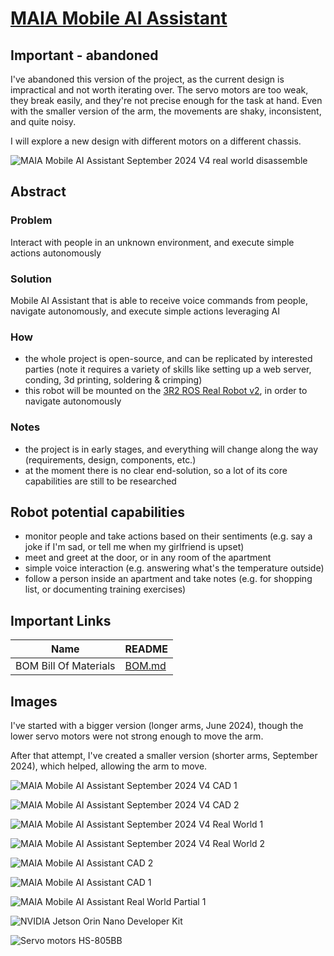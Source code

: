 # [MAIA Mobile AI Assistant](https://github.com/ovidiurosu90/maia-mobile-ai-assistant)

## Important - abandoned
I've abandoned this version of the project, as the current design is impractical and not worth iterating over.
The servo motors are too weak, they break easily, and they're not precise enough for the task at hand.
Even with the smaller version of the arm, the movements are shaky, inconsistent, and quite noisy.

I will explore a new design with different motors on a different chassis.

![MAIA Mobile AI Assistant September 2024 V4 real world disassemble](./Images/MAIA_Mobile_AI_Assistant_September_2024_v4_real_world_disassemble.jpg "MAIA Mobile AI Assistant September 2024 V4 real world disassemble")


## Abstract
### Problem
Interact with people in an unknown environment, and execute simple actions autonomously

### Solution
Mobile AI Assistant that is able to receive voice commands from people, navigate autonomously, and execute simple actions leveraging AI

### How
- the whole project is open-source, and can be replicated by interested parties (note it requires a variety of skills like setting up a web server, conding, 3d printing, soldering & crimping)
- this robot will be mounted on the [3R2 ROS Real Robot v2](https://github.com/ovidiurosu90/3r2-ros-real-robot-v2), in order to navigate autonomously

### Notes
- the project is in early stages, and everything will change along the way (requirements, design, components, etc.)
- at the moment there is no clear end-solution, so a lot of its core capabilities are still to be researched

## Robot potential capabilities
- monitor people and take actions based on their sentiments (e.g. say a joke if I'm sad, or tell me when my girlfriend is upset)
- meet and greet at the door, or in any room of the apartment
- simple voice interaction (e.g. answering what's the temperature outside)
- follow a person inside an apartment and take notes (e.g. for shopping list, or documenting training exercises)


## Important Links

| Name | README |
| --------------------- | ------------- |
| BOM Bill Of Materials | [BOM.md](BOM.md) |


## Images

I've started with a bigger version (longer arms, June 2024), though the lower servo motors were not strong enough to move the arm.

After that attempt, I've created a smaller version (shorter arms, September 2024), which helped, allowing the arm to move.

![MAIA Mobile AI Assistant September 2024 V4 CAD 1](./Images/MAIA_Mobile_AI_Assistant_September_2024_v4_CAD1.jpg "MAIA Mobile AI Assistant September 2024 V4 CAD 1")

![MAIA Mobile AI Assistant September 2024 V4 CAD 2](./Images/MAIA_Mobile_AI_Assistant_September_2024_v4_CAD2.jpg "MAIA Mobile AI Assistant September 2024 V4 CAD 2")

![MAIA Mobile AI Assistant September 2024 V4 Real World 1](./Images/MAIA_Mobile_AI_Assistant_September_2024_v4_real_world_1.jpg "MAIA Mobile AI Assistant September 2024 V4 Real World 1")

![MAIA Mobile AI Assistant September 2024 V4 Real World 2](./Images/MAIA_Mobile_AI_Assistant_September_2024_v4_real_world_2.jpg "MAIA Mobile AI Assistant September 2024 V4 Real World 2")

![MAIA Mobile AI Assistant CAD 2](./Images/MAIA_Mobile_AI_Assistant_June_2024_CAD2.PNG "MAIA Mobile AI Assistant CAD 2")

![MAIA Mobile AI Assistant CAD 1](./Images/MAIA_Mobile_AI_Assistant_June_2024_CAD1.PNG "MAIA Mobile AI Assistant CAD 1")

![MAIA Mobile AI Assistant Real World Partial 1](./Images/MAIA_Mobile_AI_Assistant_June_2024_real_world_partial1.jpg "MAIA Mobile AI Assistant Real World Partial 1")

![NVIDIA Jetson Orin Nano Developer Kit](./Images/NVIDIA_Jetson_Orin_Nano_Developer_Kit.jpg "NVIDIA Jetson Orin Nano Developer Kit")

![Servo motors HS-805BB](./Images/Servo_motors_HS-805BB.jpg "Servo motors HS-805BB")

